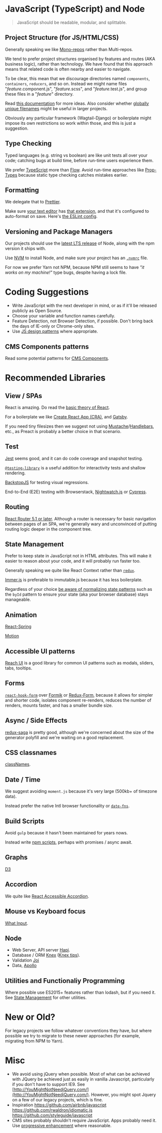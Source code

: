# JavaScript (TypeScript) and Node

> JavaScript should be readable, modular, and splittable.

## Project Structure (for JS/HTML/CSS)

Generally speaking we like [Mono-repos](https://danluu.com/monorepo/) rather than Multi-repos.

We tend to prefer project structures organised by features and routes (AKA business logic), rather than technology. We have found that this approach means that related code is often nearby and easier to navigate.

To be clear, this mean that we discourage directories named `components`, `containers`, `reducers`, and so on. Instead we might name files "_feature_.component.js", "_feature_.scss", and "_feature_.test.js", and group these files in a "_feature_" directory.

Read [this documentation](https://github.com/reactjs/reactjs.org/blob/master/content/docs/faq-structure.md) for more ideas. Also consider whether [globally unique filenames](https://www.reddit.com/r/reactjs/comments/6al7h2/facebook_has_30000_react_components_how_do_you/dhgruqh/) might be useful in larger projects.

Obviously any particular framework (Wagtail-Django) or boilerplate might impose its own restrictions so work within those, and this is just a suggestion.

## Type Checking

Typed languages (e.g. string vs boolean) are like unit tests all over your code; catching bugs at build time, before run-time users experience them.

We prefer [TypeScript](https://www.typescriptlang.org/) more than [Flow](https://flow.org/). Avoid run-time approaches like [Prop-Types](https://www.npmjs.com/package/prop-types) because static type checking catches mistakes earlier.

## Formatting

We delegate that to [Prettier](https://prettier.io/).

Make sure [your text editor](https://code.visualstudio.com/&sa=D&ust=1520457897533000&usg=AFQjCNF3QTfRTIBG7ZBDeYbNMcYimiKSbw) has [that extension](https://marketplace.visualstudio.com/items?itemName=esbenp.prettier-vscode), and that it's configured to auto-format on save. Here's [the ESLint config](https://github.com/springload/eslint-plugin-springload).

## Versioning and Package Managers

Our projects should use the [latest LTS release](https://github.com/nodejs/LTS) of Node, along with the npm version it ships with.

Use [NVM](https://github.com/creationix/nvm) to install Node, and make sure your project has an [`.nvmrc`](../.nvmrc) file.

For now we prefer Yarn not NPM, because NPM still seems to have _"it works on my machine!"_ type bugs, despite having a lock file.

# Coding Suggestions

- Write JavaScript with the next developer in mind, or as if it'll be released publicly as Open Source.
- Choose your variable and function names carefully.
- Feature Detection, not Browser Detection, if possible. Don't bring back the days of IE-only or Chrome-only sites.
- Use [JS design patterns](https://addyosmani.com/resources/essentialjsdesignpatterns/book/) where appropriate.

## CMS Components patterns

Read some potential patterns for [CMS Components](./cms-components.md).

# Recommended Libraries

## View / SPAs

React is amazing. Do read the [basic theory of React](https://github.com/reactjs/react-basic).

For a boilerplate we like [Create React App (CRA)](https://github.com/facebook/create-react-app), and [Gatsby](https://www.gatsbyjs.org/).

If you need tiny filesizes then we suggest not using [Mustache](https://mustache.github.io/)/[Handlebars](http://handlebarsjs.com/), etc., as Preact is probably a better choice in that scenario.

## Test

[Jest](https://facebook.github.io/jest/) seems good, and it can do code coverage and snapshot testing.

[`@testing-library`](https://testing-library.com/docs/react-testing-library/intro) is a useful addition for interactivity tests and shallow rendering.

[BackstopJS](https://github.com/garris/BackstopJS) for testing visual regressions.

End-to-End (E2E) testing with Browserstack, [Nightwatch.js](http://nightwatchjs.org/) or [Cypress](https://www.cypress.io/).

## Routing

[React Router 5.1 or later](https://reacttraining.com/blog/react-router-v5-1/). Although a router is necessary for basic navigation between pages of an SPA, we're generally wary and unconvinced of putting routing logic deeper in the component tree.

## State Management

Prefer to keep state in JavaScript not in HTML attributes. This will make it easier to reason about your code, and it will probably run faster too.

Generally speaking we quite like React Context rather than [`redux`](https://redux.js.org/).

[Immer.js](https://www.npmjs.com/package/immer) is preferable to immutable.js because it has less boilerplate.

Regardless of your choice [be aware of normalizing state patterns](https://redux.js.org/recipes/structuring-reducers/normalizing-state-shape) such as the `byId` pattern to ensure your state (aka your browser database) stays manageable.

## Animation

[React-Spring](https://www.react-spring.io/)

[Motion](https://www.framer.com/motion/)

## Accessible UI patterns

[Reach UI](https://reacttraining.com/reach-ui/) is a good library for common UI patterns such as modals, sliders, tabs, tooltips.

## Forms

[`react-hook-form`](https://react-hook-form.com) over [Formik](https://github.com/jaredpalmer/formik) or [Redux-Form](https://redux-form.com/), because it allows for simpler and shorter code, isolates component re-renders, reduces the number of renders, mounts faster, and has a smaller bundle size.

## Async / Side Effects

[redux-saga](https://redux-saga.js.org/) is pretty good, although we're concerned about the size of the generator polyfill and we're waiting on a good replacement.

## CSS classnames

[classNames](https://github.com/JedWatson/classnames).

## Date / Time

We suggest avoiding `moment.js` because it's very large (500kb+ of timezone data).

Instead prefer the native Intl browser functionality or [`date-fns`](https://date-fns.org/).

## Build Scripts

Avoid `gulp` because it hasn't been maintained for years nows.

Instead write [npm scripts](https://docs.npmjs.com/misc/scripts), perhaps with promises / async await.

## Graphs

[D3](https://d3js.org/)

## Accordion

We quite like [React Accessible Accordion](https://github.com/springload/react-accessible-accordion).

## Mouse vs Keyboard focus

[What Input](https://www.npmjs.com/package/what-input).

## Node

* Web Server, API server [Hapi](https://www.npmjs.com/package/hapi).
* Database / ORM [Knex](http://knexjs.org/) ([Knex tips](https://devhints.io/knex)).
* Validation [Joi](https://github.com/hapijs/joi)
* Data, [Apollo](https://www.apollographql.com/)

## Utilities and Functionaliy Programming

Where possible use ES2015+ features rather than lodash, but if you need it.
See [State Management](https://github.com/springload/frontend-starter-kit/blob/master/docs/javascript.md#state-management) for other utilities.

# New or Old?

For legacy projects we follow whatever conventions they have, but where possible we try to migrate to these newer approaches (for example, migrating from NPM to Yarn).

# Misc

- We avoid using jQuery when possible. Most of what can be achieved with JQuery be achieved just as easily in vanilla Javascript, particularly if you don't have to support IE9. See [http://YouMightNotNeedjQuery.com/](http://YouMightNotNeedjQuery.com/). However, you might spot Jquery on a few of our legacy projects, which is fine.
- Inspiration https://github.com/airbnb/javascript  https://github.com/rwaldron/idiomatic.js https://github.com/styleguide/javascript
- CMS sites probably shouldn't require JavaScript. Apps probably need it. Use [progressive enhancement](https://en.wikipedia.org/wiki/Progressive_enhancement) where reasonable.
